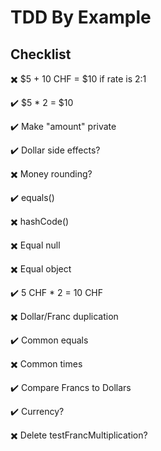 # TDD By Example

## Checklist

✖️ $5 + 10 CHF = $10 if rate is 2:1

✔️ $5 \* 2 = $10

✔️ Make "amount" private

✔️ Dollar side effects?

✖️ Money rounding?

✔️ equals()

✖️ hashCode()

✖️ Equal null

✖️ Equal object

✔️ 5 CHF \* 2 = 10 CHF

✖️ Dollar/Franc duplication

✔️ Common equals

✖️ Common times

✔️ Compare Francs to Dollars

✔️ Currency?

✖️ Delete testFrancMultiplication?
